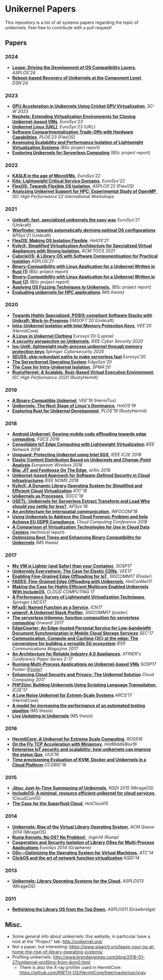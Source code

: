# Unikernel Papers

This repository is a list of all systems papers regarding the topic of unikernels. Feel free to contribute with a pull request!

## Papers

### 2024
- [**Loupe: Driving the Development of OS Compatibility Layers**](https://arxiv.org/abs/2309.15996), _ASPLOS'24_
- [**Reboot-based Recovery of Unikernels at the Component Level**](https://dsn2024uq.github.io/Proceedings/pdfs/DSN2024-6rvE3SSpzFYmysif75Dkid/410500a015/410500a015.pdf), _DSN'24_

### 2023
- [**GPU Acceleration in Unikernels Using Cricket GPU Virtualization**](https://doi.org/10.1145/3624062.3624236), _SC-W 2023_
- [**Nephele: Extending Virtualization Environments for Cloning Unikernel-based VMs**](http://nets.cs.pub.ro/~costin/files/nephele.pdf), _EuroSys'23_
- [**Unikernel Linux (UKL)**](https://dl.acm.org/doi/10.1145/3552326.3587458), _EuroSys'23_ (UKL)
- [**Software Compartmentalization Trade-Offs with Hardware Capabilities**](https://arxiv.org/abs/2309.11332), _PLOS'23_ (FlexOS)
- [**Assessing Scalability and Performance Isolation of Lightweight Virtualization Systems**](https://github.com/olivierpierre/unikernel-papers/files/12648020/andrej-velichkovski-report.pdf) (BSc project report)
- [**Exploring Unikernels for Serverless Computing**](https://github.com/olivierpierre/unikernel-papers/files/12648143/nathan-jones-report.pdf) (BSc project report)

### 2022

- [**KASLR in the age of MicroVMs**](https://dl.acm.org/doi/10.1145/3492321.3519578), _EuroSys'22_
- [**Kite: Lightweight Critical Service Domains**](https://ssrg.ece.vt.edu/papers/eurosys22.pdf), _EuroSys'22_
- [**FlexOS: Towards Flexible OS Isolation**](https://arxiv.org/pdf/2112.06566.pdf), _ASPLOS'22_ (FlexOS)
- [**Analyzing Unikernel Support for HPC: Experimental Study of OpenMP**](https://drive.google.com/file/u/0/d/1aC3zGtwX7D8Nw897DiqKe6v3I3Gxx7oh/view), _ISC High Performance'22 International Workshops_


### 2021
- [**Unikraft: fast, specialized unikernels the easy way**](https://dl.acm.org/doi/abs/10.1145/3447786.3456248) _EuroSys'21_ (Unikraft)
- [**Wayfinder: towards automatically deriving optimal OS configurations**](https://eprints.lancs.ac.uk/id/eprint/157674/2/apsys21_final10.pdf) _APSys'21_ (Unikraft)
- [**FlexOS: Making OS Isolation Flexible**](https://sigops.org/s/conferences/hotos/2021/papers/hotos21-s05-lefeuvre.pdf), _HotOS'21_
- [**KylinX: Simplified Virtualization Architecture for Specialized Virtual Appliances with Strong Isolation**](https://dl.acm.org/doi/10.1145/3436512), _ACM TOCS 2021_
- [**CubicleOS: A Library OS with Software Componentisation for Practical Isolation**](https://lsds.doc.ic.ac.uk/sites/default/files/sartakov%4021cubicleos.pdf) _ASPLOS'21_
- [**Binary-Compatibility with Linux Application for a Unikernel Written in Rust (1)**](https://github.com/ssrg-vt/hermitux/wiki/files/christopher-densham-project-report.pdf) (BSc project report)
- [**Binary-Compatibility with Linux Application for a Unikernel Written in Rust (2)**](https://github.com/ssrg-vt/hermitux/wiki/files/laurent-pool-project-report.pdf) (BSc project report)
- [**Applying OS Fuzzing Techniques to Unikernels,**](https://github.com/ssrg-vt/hermitux/wiki/files/oliver-dunk-project-report.pdf) (BSc project report)
- [**Evaluating unikernels for HPC applications**](https://github.com/ssrg-vt/hermitux/wiki/files/jacquot-pierre-graduation-project.pdf) (MS thesis)

### 2020
- [**Towards Highly Specialized, POSIX-compliant Software Stacks with Unikraft: Work-in-Progress**](https://pub.nderjung.net/papers/emsoft20.pdf) _EMSOFT'20_ (Unikraft)
- [**Intra-Unikernel Isolation with Intel Memory Protection Keys**](https://www.ssrg.ece.vt.edu/papers/vee20-mpk.pdf), _VEE'20_ (HermitCore)
- [**A Linux in Unikernel Clothing**](https://hckuo.github.io/pdfs/lupine.pdf) Eurosys'20 (Lupine)
- [**A security perspective on Unikernels**](https://ieeexplore.ieee.org/document/9138883), _IEEE Cyber Security 2020_
- [**Iso-UniK: lightweight multi-process unikernel through memory protection keys**]( https://cybersecurity.springeropen.com/articles/10.1186/s42400-020-00051-9) _Springer Cybersecurity 2020_
- [**SEUSS: skip redundant paths to make serverless fast**](https://dl.acm.org/doi/abs/10.1145/3342195.3392698) Eurosys'20
- [**The Serverkernel Operating System**](https://dl.acm.org/doi/pdf/10.1145/3378679.3394537) _EdgeSys'20_
- [**The Case for Intra-Unikernel Isolation**](https://www.ssrg.ece.vt.edu/papers/spma20.pdf), _SPMA'20_
- [**RustyHermit: A Scalable, Rust-Based Virtual Execution Environment**](https://link.springer.com/chapter/10.1007/978-3-030-59851-8_22), _ISC High Performance 2020_ (RustyHermit)

### 2019
- [**A Binary-Compatible Unikernel**](https://www.ssrg.ece.vt.edu/papers/vee2019.pdf), _VEE'19_ (HermiTux)
- [**Unikernels: The Next Stage of Linux's Dominance**](https://dl.acm.org/doi/10.1145/3317550.3321445), _HotOS'19_
- [**Exploring Rust for Unikernel Development**](https://dl.acm.org/doi/10.1145/3365137.3365395), _PLOS'19_ (RustyHermit)

### 2018
- [**Android Unikernel: Gearing mobile code offloading towards edge computing**](https://www.sciencedirect.com/science/article/pii/S0167739X17329734), _FGCS 2018_
- [**Consolidate IoT Edge Computing with Lightweight Virtualization**](http://home.in.tum.de/~ding/files/netmag-pre-camera.pdf) _IEEE Network 2018_
- [**Uniguard: Protecting Unikernel using Intel SGX**](https://ieeexplore.ieee.org/abstract/document/8360317/), _IEEE IC2E 2018_
- [**Elastic Content Distribution Based on Unikernels and Change-Point Analysis**](https://www.researchgate.net/profile/Lefteris_Mamatas/publication/325206124_Elastic_Content_Distribution_Based_on_Unikernels_and_Change-Point_Analysis/links/5afdcae9458515e9a535d2f6/Elastic-Content-Distribution-Based-on-Unikernels-and-Change-Point-Analysis.pdf) _Europeean Wireless 2018_
- [**Blip: JIT and Footloose On The Edge**](https://arxiv.org/pdf/1806.00039.pdf), _arXiv 2018_
- [**Unikernel-based Approach for Software-Defined Security in Cloud Infrastructures**](https://hal.inria.fr/hal-01798793/document) _IEEE NOMS 2018_
- [**KylinX: A Dynamic Library Operating System for Simplified and Efficient Cloud Virtualization**](https://www.usenix.org/system/files/conference/atc18/atc18-zhang-yiming.pdf) _ATC'18_
- [**Unikernels as Processes**](https://dl.acm.org/doi/10.1145/3267809.3267845), _SOCC'18_
- [**USETL: Unikernels for Serverless Extract Transform and Load Why should you settle for less?**](https://dl.acm.org/doi/abs/10.1145/3343737.3343750), _APSys'18_
- [**An architecture for interspatial communication**](https://ieeexplore.ieee.org/abstract/document/8406931), _INFOCOM'18_
- [**Using Unikernels to Address the Cloud Forensic Problem and help Achieve EU GDPR Compliance**](https://www.researchgate.net/profile/Bob_Duncan/publication/323295473_Using_Unikernels_to_Address_the_Cloud_Forensic_Problem_and_help_Achieve_EU_GDPR_Compliance/links/5a8c97cca6fdcc786eafd9dc/Using-Unikernels-to-Address-the-Cloud-Forensic-Problem-and-help-Achieve-EU-GDPR-Compliance.pdf), _Cloud Computing Conference 2018_
- [**A Comparison of Virtualization Technologies for Use in Cloud Data Centers**](https://dominoweb.draco.res.ibm.com/reports/H-0330.pdf) (technical report)
- [**Optimizing Boot Times and Enhancing Binary Compatibility for Unikernels**](https://github.com/ssrg-vt/hermitux/blob/master/doc/daniel-chiba-ms-thesis.pdf) (MS thesis)

### 2017
- [**My VM is Lighter (and Safer) than your Container**](http://sysml.neclab.eu/projects/lightvm/lightvm.pdf), _SOSP17_
- [**Unikernels Everywhere: The Case for Elastic CDNs**](http://flosch.eu/papers/2017-vee-minicache.pdf), _VEE17_
- [**Enabling Fine-Grained Edge Offloading for IoT**](http://dl.acm.org/citation.cfm?id=3132009), _SIGCOMM17_ (Poster)
- [**FADES: Fine-Grained Edge Offloading with Unikernels**](http://dl.acm.org/citation.cfm?id=3094412), _HotConNet17_
- [**Making the Case for Highly Efficient Multicore Enabled Unikernels With IncludeOS**](https://s3.amazonaws.com/academia.edu.documents/51935992/cloud_computing_2017_full.pdf?AWSAccessKeyId=AKIAIWOWYYGZ2Y53UL3A&Expires=1506032443&Signature=rG0TWnFneEUY7Ik%2FmPCbvMBiMvs%3D&response-content-disposition=inline%3B%20filename%3DCLOUD_COMPUTING_2017_Athens_Greece_CLOUD.pdf#page=21), _CLOUD COMPUTING 17_
- [**A Performance Survey of Lightweight Virtualization Techniques**](https://link.springer.com/content/pdf/10.1007%2F978-3-319-67262-5_3.pdf), _Springer LNCS17_
- [**NFaaS: Named Function as a Service**](https://www.researchgate.net/profile/Ioannis_Psaras/publication/319925427_NFaaS_named_function_as_a_service/links/59c4aad0a6fdccc7190e7806/NFaaS-named-function-as-a-service.pdf), _ICN17_
- [**uniprof: A Unikernel Stack Profiler**](http://flosch.eu/papers/2017-sigcomm-uniprof.pdf), _SIGCOMM17_ (poster)
- [**The serverless trilemma: function composition for serverless computing**](https://dl.acm.org/citation.cfm?id=3133855) _Onward! 2017_
- [**EdgeCourier: An Edge-hosted Personal Service for Low-bandwidth Document Synchronization in Mobile Cloud Storage Services**](http://www.cs.binghamton.edu/~zhangy/paper/EdgeCourier-SEC17.pdf) _SEC'17_
- [**Communication, Compute and Caching (3C) at the edge: The cornerstone for building a versatile 5G ecosystem**](https://www.researchgate.net/profile/Evangelos_Markakis/publication/321143166_Computing_Caching_and_Communication_at_the_Edge_The_Cornerstone_for_Building_a_Versatile_5G_Ecosystem/links/5a1bea794585155c26ae0dd0/Computing-Caching-and-Communication-at-the-Edge-The-Cornerstone-for-Building-a-Versatile-5G-Ecosystem.pdf) _IEEE Communications Magazine 2017_
- [**An Architecture for Reliable Industry 4.0 Appliances**](https://www.atiner.gr/papers/COM2017-2327.pdf), _ATINER's Conference Paper Series 2-17_
- [**Running Multi-Process Applications on Unikernel-based VMs**](https://orum.in/sosp2017-mkanatsu-abstract.pdf) _SOSP17 Poster_ ([Poster](https://orum.in/sosp2017-mkanatsu-poster.pdf))
- [**Enhancing Cloud Security and Privacy: The Unikernel Solution**](http://aura.abdn.ac.uk/bitstream/handle/2164/8524/AAB02.pdf) _Cloud Computing 2017_
- [**PHP2Uni: Building Unikernels Using Scripting Language Transpilation**](https://ieeexplore.ieee.org/abstract/document/7923803/authors#authors), _IC2E'17_
- [**A Low Noise Unikernel for Extrem-Scale Systems**](https://link.springer.com/chapter/10.1007/978-3-319-54999-6_6) _ARCS'17_ (HermitCore)
- [**A model for increasing the performance of an automated testing pipeline**](https://www.duo.uio.no/bitstream/handle/10852/59234/final_complete_version_2017_08_01.pdf?sequence=1) (MS thesis)
- [**Live Updating in Unikernels**](https://www.duo.uio.no/bitstream/handle/10852/59240/live-updating-unikernels.pdf?sequence=45) (MS thesis)

### 2016
- [**HermitCore: A Unikernel for Extreme Scale Computing**](http://dl.acm.org/citation.cfm?id=2931093), _ROSS16_
- [**On the Fly TCP Acceleration with Miniproxy**](https://arxiv.org/pdf/1605.06285.pdf), _HotMiddleBox16_
- [**Enterprise IoT security and scalability: how unikernels can improve the status Quo**](http://aura.abdn.ac.uk/bitstream/handle/2164/7988/PID4488667.pdf), _UUC16_
- [**Time provisioning Evaluation of KVM, Docker and Unikernels in a Cloud Platform**](http://ieeexplore.ieee.org/document/7515699/#full-text-section) _CCGRID'16_

### 2015
- [**Jitsu: Just-In-Time Summoning of Unikernels**](https://www.usenix.org/system/files/conference/nsdi15/nsdi15-paper-madhavapeddy.pdf), _NSDI 2015_ (MirageOS)
- [**IncludeOS: A minimal, resource efficient unikernel for cloud services**](https://folk.uio.no/paalee/publications/2015-cloudcom.pdf), (CloudCom15)
- [**The Case for the Superfluid Cloud**](https://www.usenix.org/system/files/conference/hotcloud15/hotcloud15-manco.pdf), _HotCloud15_

### 2014
- [**Unikernels: Rise of the Virtual Library Operating System**](http://queue.acm.org/detail.cfm?id=2566628), _ACM Queue 2014_ (MirageOS)
- [**Rump Kernels: No OS? No Problem!**](https://www.usenix.org/system/files/login/articles/login_1410_03_kantee.pdf), _;login14_ (Rump)
- [**Cooperation and Security Isolation of Library OSes for Multi-Process Applications**](http://spin2013.cs.sunysb.edu/~porter/pubs/tsai14graphene.pdf) _EuroSys 2014_ (Graphene)
- [**OSv—Optimizing the Operating System for Virtual Machines**](https://www.usenix.org/system/files/conference/atc14/atc14-paper-kivity.pdf), _ATC'14_
- [**ClickOS and the art of network function virtualization**](https://www.usenix.org/system/files/conference/nsdi14/nsdi14-paper-martins.pdf) _NSDI'14_

### 2013
- [**Unikernels: Library Operating Systems for the Cloud**](http://anil.recoil.org/papers/2013-asplos-mirage.pdf), _ASPLOS13_ (MirageOS)

### 2011
- [**Rethinking the Library OS from the Top Down**](https://www.microsoft.com/en-us/research/wp-content/uploads/2016/02/asplos2011-drawbridge.pdf), _ASPLOS11_ (Drawbridge)

## Misc.
- Some general info about unikernels: this website, in particular have a look at the "Project" tab:
http://unikernel.org/
- Not a paper, but interesting:
https://www.sigarch.org/leave-your-os-at-home-the-rise-of-library-operating-systems/
- Profiling unikernels:
http://www.brendangregg.com/blog/2016-01-27/unikernel-profiling-from-dom0.html
  - There is also the X-ray profiler used in HermitCore: https://github.com/RWTH-OS/HermitCore/tree/master/usr/xray
